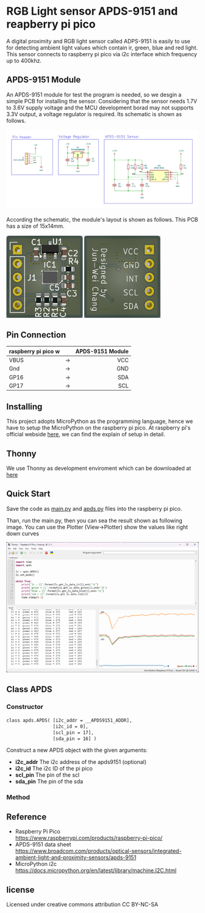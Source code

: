 # RGB Light sensor APDS-9151 and reapberry pi pico
A digital proximity and RGB light sensor called ADPS-9151 is easily to use for detecting ambient light values which contain ir, green, blue and red light. This  sensor connects to raspberry pi pico via i2c interface which frequency up to 400khz.

## APDS-9151 Module
An APDS-9151 module for test the program is needed, so we desgin a simple PCB for installing the sensor. 
Considering that the sensor needs 1.7V to 3.6V supply voltage and the MCU development borad may not supports 3.3V output, a voltage regulator is required.
Its schematic is shown as follows.
<br>
<br>
![](./img/sch.png)
<br>
<br>
According the schematic, the module's layout is shown as follows. This PCB has a size of 15x14mm.
<br>
<br>
<img src="./img/PCB_f.png" alt="image" width="200" height="auto">
<img src="./img/PCB_b.png" alt="image" width="200" height="auto">

## Pin Connection
| raspberry pi pico w | | APDS-9151 Module|
| :--- | :---: |---: |
| VBUS | -> | VCC |
| Gnd | -> | GND |
| GP16 | -> | SDA |
| GP17 | -> | SCL |
## Installing
This project adopts MicroPython as the programming language, hence we have to setup the MicroPython on the raspberry pi pico. At raspberry pi's official webside [here](https://www.raspberrypi.com/documentation/microcontrollers/micropython.html), we can find the explain of setup in detail.

## Thonny
We use Thonny as development enviroment which can be downloaded at [here](https://thonny.org/)

## Quick Start
Save the code as [main.py](./main.py) and [apds.py](./apds.py) files into the raspberry pi pico.


Than, run the main.py, then you can sea the result shown as following image. You can use the Plotter (View->Plotter) show the values like right down curves<br>

![image](./img/result.png)

## Class APDS
### Constructor
```
class apds.APDS( [i2c_addr = __APDS9151_ADDR],
                 [i2c_id = 0],
                 [scl_pin = 17],
                 [sda_pin = 16] )
```
Construct a new APDS object with the given arguments:
* <b>i2c_addr</b> The i2c address of the apds9151 (optional)
* <b>i2c_id</b> The i2c ID of the pi pico
* <b>scl_pin</b> The pin of the scl
* <b>sda_pin</b> The pin of the sda

### Method

## Reference
* Raspberry Pi Pico <br>
https://www.raspberrypi.com/products/raspberry-pi-pico/
* APDS-9151 data sheet<br>
https://www.broadcom.com/products/optical-sensors/integrated-ambient-light-and-proximity-sensors/apds-9151
* MicroPython i2c<br>
https://docs.micropython.org/en/latest/library/machine.I2C.html

## license
Licensed under creative commons attribution CC BY-NC-SA
